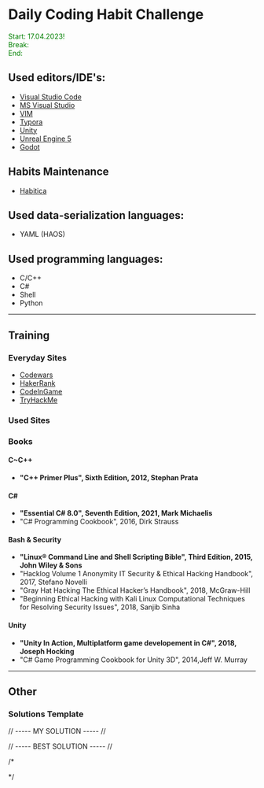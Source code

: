 # Daily Coding Habit Challenge
<span style="color:green"> Start: 17.04.2023! \
Break: \
End: </span>

## Used editors/IDE's:
 - [Visual Studio Code](https://code.visualstudio.com/) 
 - [MS Visual Studio](https://visualstudio.microsoft.com/) 
 - [VIM](https://www.vim.org/download.php) 
 - [Typora](https://typora.io/)
 - [Unity](https://unity.com/)
 - [Unreal Engine 5](https://www.unrealengine.com/en-US)
 - [Godot](https://godotengine.org/)

## Habits Maintenance
 - [Habitica](https://habitica.com/)

## Used data-serialization languages:
 - YAML (HAOS)

## Used programming languages:
 - C/C++
 - C#
 - Shell 
 - Python

----

## Training

### Everyday Sites
* [Codewars](https://www.codewars.com/)
* [HakerRank](https://www.hackerrank.com/)
* [CodeInGame](https://www.codingame.com/start)
* [TryHackMe](https://tryhackme.com/)

### Used Sites

### Books
#### C~C++ 
* **"C++ Primer Plus", Sixth Edition, 2012, Stephan Prata**

#### C# 
* **"Essential C# 8.0", Seventh Edition, 2021, Mark Michaelis**
* "C# Programming Cookbook", 2016, Dirk Strauss

#### Bash & Security 
* **"Linux® Command Line and Shell Scripting Bible", Third Edition, 2015, John Wiley & Sons**
* "Hacklog Volume 1 Anonymity IT Security & Ethical Hacking Handbook", 2017, Stefano Novelli
* "Gray Hat Hacking The Ethical Hacker’s Handbook", 2018, McGraw-Hill
* "Beginning Ethical Hacking with Kali Linux Computational Techniques for Resolving Security Issues", 2018, Sanjib Sinha

#### Unity
* **"Unity In Action, Multiplatform game developement in C#", 2018, Joseph Hocking** 
* "C# Game Programming Cookbook for Unity 3D", 2014,Jeff W. Murray

----

## Other

### Solutions Template

// -----  MY SOLUTION  ----- //



// ----- BEST SOLUTION ----- //

/* 


*/